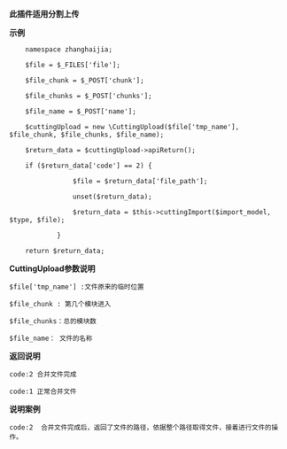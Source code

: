 **此插件适用分割上传**

**示例**

        namespace zhanghaijia;

        $file = $_FILES['file'];

        $file_chunk = $_POST['chunk'];
        
        $file_chunks = $_POST['chunks'];
        
        $file_name = $_POST['name'];
        
        $cuttingUpload = new \CuttingUpload($file['tmp_name'], $file_chunk, $file_chunks, $file_name);
       
        $return_data = $cuttingUpload->apiReturn();
        
        if ($return_data['code'] == 2) {
        
                    $file = $return_data['file_path'];
                    
                    unset($return_data);
                    
                    $return_data = $this->cuttingImport($import_model, $type, $file);
               
                }
                
        return $return_data;

**CuttingUpload参数说明**

    $file['tmp_name'] :文件原来的临时位置

    $file_chunk : 第几个模块进入
 
    $file_chunks：总的模块数

    $file_name： 文件的名称

**返回说明**

    code:2 合并文件完成

    code:1 正常合并文件

**说明案例**

    code:2  合并文件完成后，返回了文件的路径，依据整个路径取得文件，接着进行文件的操作。